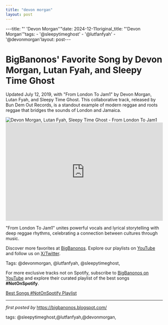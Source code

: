 ```yaml
---
title: "devon morgan"
layout: post
---
```

---title: "' 'Devon Morgan''"date: 2024-12-11original_title: "'Devon Morgan'"tags:  - '@sleepytimeghost'  - '@lutfanfyah'  - '@devonmorgan'layout: post---<!-- Post Title --><h1 >BigBanonos' Favorite Song by Devon Morgan, Lutan Fyah, and Sleepy Time Ghost</h1> <!-- Introductory Text --><p >Updated July 12, 2019, with "From London To Jam1" by Devon Morgan, Lutan Fyah, and Sleepy Time Ghost. This collaborative track, released by Bun Dem Out Records, is a standout example of modern reggae and roots reggae that bridges the sounds of London and Jamaica.</p> <!-- Featured Image --><div > <img src="https://i.ytimg.com/vi/Nrv1_R8Rdwc/maxresdefault.jpg" alt="Devon Morgan, Lutan Fyah, Sleepy Time Ghost - From London To Jam1" /></div> <!-- YouTube Video Embed --><div > <iframe width="100%" height="315" src="https://www.youtube.com/embed/XfFida4p3a0" title="Devon Morgan feat. Lutan Fyah - From London To Jam1 [Official Video 2019]" frameborder="0" allow="accelerometer; autoplay; clipboard-write; encrypted-media; gyroscope; picture-in-picture; web-share" referrerpolicy="strict-origin-when-cross-origin" allowfullscreen></iframe></div> <!-- Song Information --><div > <p>"From London To Jam1" unites powerful vocals and lyrical storytelling with deep reggae rhythms, celebrating a connection between cultures through music.</p></div> <!-- Footer Links --><div > <p>Discover more favorites at <a href="https://bigbanonos.blogspot.com/" target="_blank">BigBanonos</a>. Explore our playlists on <a href="https://www.youtube.com/@BigBanonos" target="_blank">YouTube</a> and follow us on <a href="https://x.com/bigbanonos" target="_blank">X/Twitter</a>.</p></div> <!-- Tags --><p >Tags: @devonmorgan, @lutfanfyah, @sleepytimeghost,</p><!--Subscribe and Playlist Links--><div>    <p>For more exclusive tracks not on Spotify, subscribe to <a href="https://www.youtube.com/@BigBanonos" target="_blank">BigBanonos on YouTube</a> and explore their curated playlist of the best songs <strong>#NotOnSpotify</strong>.</p>    <p><a href="https://www.youtube.com/playlist?list=PLtuNtuTatqI0kFahUCbtbfenC_ET5O_tr" target="_blank">Best Songs #NotOnSpotify Playlist<br /></a></p></div><hr /><p><em>first posted by</em> <a href="https://bigbanonos.blogspot.com/" rel="noopener" target="_new">https://bigbanonos.blogspot.com/</a></p><p>tags: @sleepytimeghost,@lutfanfyah,@devonmorgan,</p>